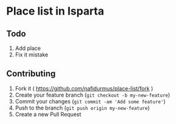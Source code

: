 # Place list in Isparta

## Todo

1. Add place 
2. Fix it mistake

## Contributing

1. Fork it ( https://github.com/nafidurmus/place-list/fork )
2. Create your feature branch (`git checkout -b my-new-feature`)
3. Commit your changes (`git commit -am 'Add some feature'`)
4. Push to the branch (`git push origin my-new-feature`)
5. Create a new Pull Request
